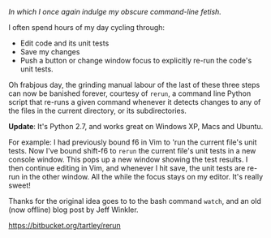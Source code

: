 <!--
.. title: Rerun unit tests whenever files update
.. slug: rerun-unit-tests-whenever-files-update
.. date: 2010-10-15 01:43:33-05:00
.. tags: geek,python,testing,software,mswin-dev
.. link: 
.. description: 
.. type: text
-->


*In which I once again indulge my obscure command-line fetish.*

I often spend hours of my day cycling through:

-   Edit code and its unit tests
-   Save my changes
-   Push a button or change window focus to explicitly re-run the code's
    unit tests.

Oh frabjous day, the grinding manual labour of the last of these three
steps can now be banished forever, courtesy of `rerun`, a command line
Python script that re-runs a given command whenever it detects changes
to any of the files in the current directory, or its subdirectories.

**Update**: It's Python 2.7, and works great on Windows XP, Macs and
Ubuntu.

For example: I had previously bound f6 in Vim to 'run the current file's
unit tests. Now I've bound shift-f6 to `rerun` the current file's
unit tests in a new console window. This pops up a new window showing
the test results. I then continue editing in Vim, and whenever I hit
save, the unit tests are re-run in the other window. All the while the
focus stays on my editor. It's really sweet!

Thanks for the original idea goes to to the bash command `watch`, and an
old (now offline) blog post by Jeff Winkler.

<https://bitbucket.org/tartley/rerun>
